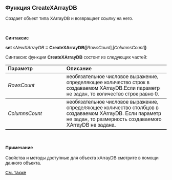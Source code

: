 <html>
<head>
<title>CreateXArrayDB</title>
</head>

<body>

<p><font face="Arial" size="4"><strong>Функция CreateXArrayDB</strong><br>
</font></p>

<p><font face="Arial">Создает объект типа XArrayDB и возвращает ссылку 
на него.</font></p>

<p>&nbsp;</p>

<p class="label"><font face="Arial"><b>Синтаксис</b></font></p>

<p><font face="Arial"><strong>set</strong> <em>sNewXArrayDB</em><strong> 
= CreateXArrayDB(</strong>[<em>RowsCount</em>],[<em>ColumnsCount</em>]<strong>)</strong> </font></p>

<p><font face="Arial">Синтаксис функции <strong> 
    CreateXArrayDB </strong>состоит из следующих частей:</font></p>

<table border="1" cellPadding="5" cols="2" frame="below" rules="rows" width="758">
<TBODY>
  <tr vAlign="top">
    <td class="label" width="231"><font face="Arial"><b>Параметр</b></font></td>
    <td class="label" width="499"><font face="Arial"><strong>Описание</strong></font></td>
  </tr>
  <tr>
    <td width="231"><font face="Arial"><em>RowsCount</em></font></td>
    <td width="499"><font face="Arial">необязательное числовое выражение, 
	определяющее количество строк в создаваемом XArrayDB.Если параметр не задан, то 
        количество строк равно 0.</font></td>
  </tr>
  <tr>
    <td width="231"><font face="Arial"><em>ColumnsCount</em></font></td>
    <td width="499"><font face="Arial">необязательное числовое выражение, определяющее количество столбцов в создаваемом XArrayDB.
        Если параметр не задан, то размерность создаваемого XArrayDB не задана.</font></td>
  </tr>
  </table>

<p>&nbsp;</p>

<p class="label"><font face="Arial"><b>Примечание<br>
<br>
</b>Свойства и методы доступные для объекта xArrayDB смотрите в помощи данного 
объекта.</font></p>

<p class="label"><a href="../../constructors.html"><font face="Arial">
См. также</font></a></p>

<p>&nbsp;</p>
</body>
</html>
